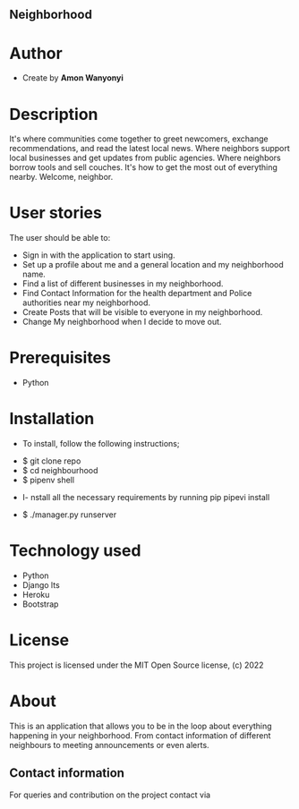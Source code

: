  ## Neighborhood 
 
 # Author

 - Create by **Amon Wanyonyi**

# Description
It's where communities come together to greet newcomers, 
                exchange recommendations, and read the latest local news. 
                Where neighbors support local businesses and get updates from public agencies. 
                Where neighbors borrow tools and sell couches. It's how to get the most out of 
                everything nearby. Welcome, neighbor.

# User stories
The user should be able to:

- Sign in with the application to start using.
- Set up a profile about me and a general location and my neighborhood name.
- Find a list of different businesses in my neighborhood.
- Find Contact Information for the health department and Police authorities near my neighborhood.
- Create Posts that will be visible to everyone in my neighborhood.
- Change My neighborhood when I decide to move out.


# Prerequisites
- Python

# Installation
* To install, follow the following instructions;
- $ git clone repo
- $ cd neighbourhood
- $ pipenv shell
* I- nstall all the necessary requirements by running pip pipevi install 
- $ ./manager.py runserver

# Technology used
- Python
- Django lts
- Heroku
- Bootstrap

# License
This project is licensed under the MIT Open Source license, (c)
2022
# About
This is an application that allows you to be in the loop about everything happening in your neighborhood. From contact information of different neighbours to meeting announcements or even alerts.

## Contact information
For queries and contribution on the project contact via
